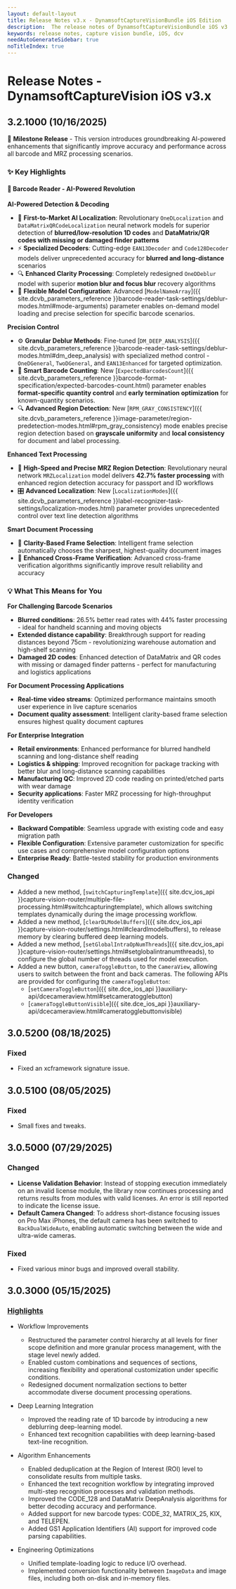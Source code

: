 ```yaml
---
layout: default-layout
title: Release Notes v3.x - DynamsoftCaptureVisionBundle iOS Edition
description:  The release notes of DynamsoftCaptureVisionBundle iOS v3.x.
keywords: release notes, capture vision bundle, iOS, dcv
needAutoGenerateSidebar: true
noTitleIndex: true
---
```


# Release Notes - DynamsoftCaptureVision iOS v3.x

## 3.2.1000 (10/16/2025)

🎉 **Milestone Release** - This version introduces groundbreaking AI-powered enhancements that significantly improve accuracy and performance across all barcode and MRZ processing scenarios.

### ✨ Key Highlights

#### 🔬 Barcode Reader - AI-Powered Revolution

**AI-Powered Detection & Decoding**
- 🧠 **First-to-Market AI Localization**: Revolutionary `OneDLocalization` and `DataMatrixQRCodeLocalization` neural network models for superior detection of **blurred/low-resolution 1D codes** and **DataMatrix/QR codes with missing or damaged finder patterns**
- ⚡ **Specialized Decoders**: Cutting-edge `EAN13Decoder` and `Code128Decoder` models deliver unprecedented accuracy for **blurred and long-distance** scenarios
- 🔍 **Enhanced Clarity Processing**: Completely redesigned `OneDDeblur` model with superior **motion blur and focus blur** recovery algorithms
- 🎯 **Flexible Model Configuration**: Advanced [`ModelNameArray`]({{ site.dcvb_parameters_reference }}barcode-reader-task-settings/deblur-modes.html#mode-arguments) parameter enables on-demand model loading and precise selection for specific barcode scenarios.

**Precision Control**

- ⚙️ **Granular Deblur Methods**: Fine-tuned [`DM_DEEP_ANALYSIS`]({{ site.dcvb_parameters_reference }}barcode-reader-task-settings/deblur-modes.html#dm_deep_analysis) with specialized method control - `OneDGeneral`, `TwoDGeneral`, and `EAN13Enhanced` for targeted optimization.
- 🎯 **Smart Barcode Counting**: New [`ExpectedBarcodesCount`]({{ site.dcvb_parameters_reference }}barcode-format-specification/expected-barcodes-count.html) parameter enables **format-specific quantity control** and **early termination optimization** for known-quantity scenarios.
- 🔍 **Advanced Region Detection**: New [`RPM_GRAY_CONSISTENCY`]({{ site.dcvb_parameters_reference }}image-parameter/region-predetection-modes.html#rpm_gray_consistency) mode enables precise region detection based on **grayscale uniformity** and **local consistency** for document and label processing.

**Enhanced Text Processing**
- 🚀 **High-Speed and Precise MRZ Region Detection**: Revolutionary neural network `MRZLocalization` model delivers **42.7% faster processing** with enhanced region detection accuracy for passport and ID workflows
- 🎛️ **Advanced Localization**: New [`LocalizationModes`]({{ site.dcvb_parameters_reference }}label-recognizer-task-settings/localization-modes.html) parameter provides unprecedented control over text line detection algorithms

**Smart Document Processing**
- 🎥 **Clarity-Based Frame Selection**: Intelligent frame selection automatically chooses the sharpest, highest-quality document images
- 🔄 **Enhanced Cross-Frame Verification**: Advanced cross-frame verification algorithms significantly improve result reliability and accuracy

### 💡 What This Means for You

**For Challenging Barcode Scenarios**
- **Blurred conditions**: 26.5% better read rates with 44% faster processing - ideal for handheld scanning and moving objects
- **Extended distance capability**: Breakthrough support for reading distances beyond 75cm - revolutionizing warehouse automation and high-shelf scanning
- **Damaged 2D codes**: Enhanced detection of DataMatrix and QR codes with missing or damaged finder patterns - perfect for manufacturing and logistics applications

**For Document Processing Applications**
- **Real-time video streams**: Optimized performance maintains smooth user experience in live capture scenarios
- **Document quality assessment**: Intelligent clarity-based frame selection ensures highest quality document captures

**For Enterprise Integration**
- **Retail environments**: Enhanced performance for blurred handheld scanning and long-distance shelf reading
- **Logistics & shipping**: Improved recognition for package tracking with better blur and long-distance scanning capabilities
- **Manufacturing QC**: Improved 2D code reading on printed/etched parts with wear damage  
- **Security applications**: Faster MRZ processing for high-throughput identity verification

**For Developers**
- **Backward Compatible**: Seamless upgrade with existing code and easy migration path
- **Flexible Configuration**: Extensive parameter customization for specific use cases and comprehensive model configuration options
- **Enterprise Ready**: Battle-tested stability for production environments

### Changed

- Added a new method, [`switchCapturingTemplate`]({{ site.dcv_ios_api }}capture-vision-router/multiple-file-processing.html#switchcapturingtemplate), which allows switching templates dynamically during the image processing workflow.
- Added a new method, [`clearDLModelBuffers`]({{ site.dcv_ios_api }}capture-vision-router/settings.html#cleardlmodelbuffers), to release memory by clearing buffered deep learning models.
- Added a new method, [`setGlobalIntraOpNumThreads`]({{ site.dcv_ios_api }}capture-vision-router/settings.html#setglobalintranumthreads), to configure the global number of threads used for model execution.
- Added a new button, `cameraToggleButton`, to the `CameraView`, allowing users to switch between the front and back cameras.
The following APIs are provided for configuring the `cameraToggleButton`:
  - [`setCameraToggleButton`]({{ site.dce_ios_api }}auxiliary-api/dcecameraview.html#setcameratogglebutton)
  - [`cameraToggleButtonVisible`]({{ site.dce_ios_api }}auxiliary-api/dcecameraview.html#cameratogglebuttonvisible)

## 3.0.5200 (08/18/2025)

### Fixed

- Fixed an xcframework signature issue.

## 3.0.5100 (08/05/2025)

### Fixed

- Small fixes and tweaks.

## 3.0.5000 (07/29/2025)

### Changed

- **License Validation Behavior**: Instead of stopping execution immediately on an invalid license module, the library now continues processing and returns results from modules with valid licenses. An error is still reported to indicate the license issue.
- **Default Camera Changed**: To address short-distance focusing issues on Pro Max iPhones, the default camera has been switched to `BackDualWideAuto`, enabling automatic switching between the wide and ultra-wide cameras.

### Fixed

- Fixed various minor bugs and improved overall stability.

## 3.0.3000 (05/15/2025)

### [Highlights](https://www.dynamsoft.com/release-highlights/?product=dcv3.0)

- Workflow Improvements
  - Restructured the parameter control hierarchy at all levels for finer scope definition and more granular process management, with the stage level newly added.
  - Enabled custom combinations and sequences of sections, increasing flexibility and operational customization under specific conditions.
  - Redesigned document normalization sections to better accommodate diverse document processing operations.
  
- Deep Learning Integration
  - Improved the reading rate of 1D barcode by introducing a new deblurring deep-learning model.
  - Enhanced text recognition capabilities with deep learning-based text-line recognition.

- Algorithm Enhancements
  - Enabled deduplication at the Region of Interest (ROI) level to consolidate results from multiple tasks.
  - Enhanced the text recognition workflow by integrating improved multi-step recognition processes and validation methods.
  - Improved the CODE_128 and DataMatrix DeepAnalysis algorithms for better decoding accuracy and performance.
  - Added support for new barcode types: CODE_32, MATRIX_25, KIX, and TELEPEN.
  - Added GS1 Application Identifiers (AI) support for improved code parsing capabilities.

- Engineering Optimizations
  - Unified template-loading logic to reduce I/O overhead.
  - Implemented conversion functionality between `ImageData` and image files, including both on-disk and in-memory files.
